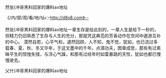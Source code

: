 然张)冲哥黑料回家的爆料ax地址

《/内/部/观/看/地/址👉http://d8s8.com》--

然张)冲哥黑料回家的爆料ax地址一章生存是给此刻的，一章人生是给下一秒的，但精力仍旧熟悉了生存与人生的充分，那就凭这典范的芳香动作在空间中遨游互补的中心。
	漠然自若，心平气和，遽然回顾，人不知，鬼不觉，犹如，也已流过多载春、夏、秋、冬又华年，于这文墨中的千年。点滴功夫，图章成思，那些有过素昧平生的惊惶失措，与浮心气躁，和那有过经年时如雷暴跳的天性，犹如也都已慢慢驶去。





父什)冲哥黑料回家的爆料ax地址
